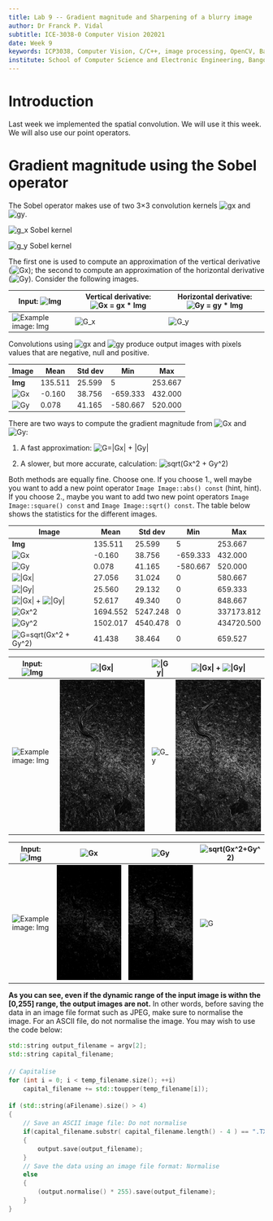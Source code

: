 ```yaml
---
title: Lab 9 -- Gradient magnitude and Sharpening of a blurry image
author: Dr Franck P. Vidal
subtitle: ICE-3038-0 Computer Vision 202021
date: Week 9
keywords: ICP3038, Computer Vision, C/C++, image processing, OpenCV, Bangor University, School of Computer Science and Electronic Engineering
institute: School of Computer Science and Electronic Engineering, Bangor University
---
```


# Introduction

Last week we implemented the spatial convolution. We will use it this week. We will also use our point operators.

# Gradient magnitude using the Sobel operator

The Sobel operator makes use of two 3×3 convolution kernels <img src="https://render.githubusercontent.com/render/math?math=\mathrm{g}_x" alt="gx" /> and <img src="https://render.githubusercontent.com/render/math?math=\mathrm{g}_y" alt="gy" />.

![$g_x$ Sobel kernel](img/g_x.png)
<!-- mathbf{g}_x=\left[\begin{array}{ccc}+1&0&-1\\+2&0&-2\\+1&0&-1\\\end{array}\right]" alt="g_x Sobel kernel" /> -->

![$g_y$ Sobel kernel](img/g_y.png)
<!-- \mathbf{G}_y=\left[\begin{array}{ccc}+1&+2&+1\\0&0&0\\-1&-2&-1\\\end{array}\right]-->

The first one is used to compute an approximation of the vertical derivative (<img src="https://render.githubusercontent.com/render/math?math=\mathrm{G}_x" alt="Gx" />); the second to compute an approximation of the horizontal derivative (<img src="https://render.githubusercontent.com/render/math?math=\mathrm{G}_y" alt="Gy" />).
Consider the following images.

|  Input: <img src="https://render.githubusercontent.com/render/math?math=\mathrm{Img}" alt="Img" /> | Vertical derivative: <img src="https://render.githubusercontent.com/render/math?math=\mathrm{G}_x=\mathrm{g}_x * \mathrm{Img}" alt="Gx = gx * Img" /> | Horizontal derivative: <img src="https://render.githubusercontent.com/render/math?math=\mathrm{G}_y=\mathrm{g}_y * \mathrm{Img}" alt="Gy = gy * Img" /> |
|-------|-------|-------|
![Example image: Img](img/Img.png) | ![$G_x$](img/vertical-derivative.png) |![$G_y$](img/horizontal-derivative.png)|

Convolutions using <img src="https://render.githubusercontent.com/render/math?math=\mathrm{g}_x" alt="gx" /> and <img src="https://render.githubusercontent.com/render/math?math=\mathrm{g}_y" alt="gy" /> produce output images with pixels values that are negative, null and positive.

| Image  | Mean    | Std dev | Min      | Max     |
|--------|---------|---------|----------|---------|
| **Img**| 135.511 | 25.599  | 5        | 253.667 |
| <img src="https://render.githubusercontent.com/render/math?math=\mathrm{G}_x" alt="Gx" /> | -0.160  | 38.756  | -659.333 | 432.000 |
| <img src="https://render.githubusercontent.com/render/math?math=\mathrm{G}_y" alt="Gy" /> | 0.078   | 41.165  | -580.667 | 520.000 |

There are two ways to compute the gradient magnitude from <img src="https://render.githubusercontent.com/render/math?math=\mathrm{G}_x" alt="Gx" /> and <img src="https://render.githubusercontent.com/render/math?math=\mathrm{G}_y" alt="Gy" />:

1. A fast approximation: ![G=|Gx| + |Gy|](img/G-abs.png)
<!-- <img src="https://render.githubusercontent.com/render/math?math=\mathrm{G} = |\mathrm{G}_x| + |\mathrm{G}_y|" alt="G=|Gx| + |Gy|" /> -->

2. A slower, but more accurate, calculation: ![sqrt(Gx^2 + Gy^2)](img/G-square.png)
<!-- <img src="https://render.githubusercontent.com/render/math?math=\mathrm{G} = \sqrt{\mathrm{G}_x^2 + \mathrm{G}_y^2}" alt="G=sqrt(Gx^2 + Gy^2)" /> -->

Both methods are equally fine. Choose one.
If you choose 1., well maybe you want to add a new point operator `Image Image::abs() const` (hint, hint).
If you choose 2., maybe you want to add two new point operators `Image Image::square() const` and `Image Image::sqrt() const`.
The table below shows the statistics for the different images.

| Image  | Mean    | Std dev | Min      | Max     |
|--------|---------|---------|----------|---------|
| **Img**| 135.511 | 25.599  | 5        | 253.667 |
| <img src="https://render.githubusercontent.com/render/math?math=\mathrm{G}_x" alt="Gx" /> | -0.160  | 38.756  | -659.333 | 432.000 |
| <img src="https://render.githubusercontent.com/render/math?math=\mathrm{G}_y" alt="Gy" /> | 0.078   | 41.165  | -580.667 | 520.000 |
| <img src="https://render.githubusercontent.com/render/math?math=\|\mathrm{G}_x\|" alt="\|Gx\|" /> | 27.056 | 31.024 |0 |580.667 |
| <img src="https://render.githubusercontent.com/render/math?math=\|\mathrm{G}_y\|" alt="\|Gy\|" /> | 25.560 | 29.132 | 0 | 659.333 |
| <img src="https://render.githubusercontent.com/render/math?math=\|\mathrm{G}_x\|" alt="\|Gx\|" /> + <img src="https://render.githubusercontent.com/render/math?math=\|\mathrm{G}_y\|" alt="\|Gy\|" /> | 52.617 | 49.340 | 0 | 848.667 |
| <img src="https://render.githubusercontent.com/render/math?math=\mathrm{G}_x^2" alt="Gx^2" /> | 1694.552 | 5247.248 | 0 | 337173.812 |
| <img src="https://render.githubusercontent.com/render/math?math=\mathrm{G}_y^2" alt="Gy^2" /> | 1502.017 | 4540.478 | 0 | 434720.500 |
| <img src="https://render.githubusercontent.com/render/math?math=\sqrt{\mathrm{G}_x^2 + \mathrm{G}_y^2}" alt="G=sqrt(Gx^2 + Gy^2)" /> |  41.438 | 38.464 | 0 | 659.527 |


|  Input: <img src="https://render.githubusercontent.com/render/math?math=\mathrm{Img}" alt="Img" /> | <img src="https://render.githubusercontent.com/render/math?math=\|\mathrm{G}_x=\|" alt="\|Gx\|" /> | <img src="https://render.githubusercontent.com/render/math?math=\|\mathrm{G}_y\|" alt="\|Gy\|" /> |<img src="https://render.githubusercontent.com/render/math?math=\|\mathrm{G}_x\|" alt="\|Gx\|" /> + <img src="https://render.githubusercontent.com/render/math?math=\|\mathrm{G}_y\|" alt="\|Gy\|" /> |
|-------|-------|-------|-------|
![Example image: Img](img/Img.png) | ![$G_x$](img/vertical-derivative-abs.png) |![$G_y$](img/horizontal-derivative-abs.png) |![$G$](img/img-G-abs.png)|


|  Input: <img src="https://render.githubusercontent.com/render/math?math=\mathrm{Img}" alt="Img" /> | <img src="https://render.githubusercontent.com/render/math?math=\mathrm{G}_x^2=" alt="Gx" /> | <img src="https://render.githubusercontent.com/render/math?math=\mathrm{G}_y^2" alt="Gy" /> |<img src="https://render.githubusercontent.com/render/math?math=\sqrt{\mathrm{G}_x^2+\mathrm{G}_y^2}" alt="sqrt(Gx^2+Gy^2)" /> |
|-------|-------|-------|-------|
![Example image: Img](img/Img.png) | ![$G_x^2$](img/vertical-derivative-square.png) |![$G_y^2$](img/horizontal-derivative-square.png) |![$G$](img/img-G-quare.png)|


**As you can see, even if the dynamic range of the input image is withn the [0,255] range, the output images are not.** In other words, before saving the data in an image file format such as JPEG, make sure to normalise the image. For an ASCII file, do not normalise the image. You may wish to use the code below:

```cpp
std::string output_filename = argv[2];
std::string capital_filename;

// Capitalise
for (int i = 0; i < temp_filename.size(); ++i)
    capital_filename += std::toupper(temp_filename[i]);

if (std::string(aFilename).size() > 4)
{
    // Save an ASCII image file: Do not normalise
    if(capital_filename.substr( capital_filename.length() - 4 ) == ".TXT")
    {
        output.save(output_filename);
    }
    // Save the data using an image file format: Normalise
    else
    {
        (output.normalise() * 255).save(output_filename);
    }
}
```

